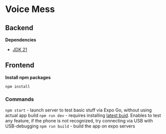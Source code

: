 # Voice Mess

## Backend

**Dependencies**
- [JDK 21](https://www.oracle.com/java/technologies/downloads/#jdk21-windows)
  

## Frontend

**Install npm packages**
```
npm install
```

### Commands

`npm start` - launch server to test basic stuff via Expo Go, without using actual app build
`npm run dev` - requires installing [latest buid](https://expo.dev/accounts/jakubner/projects/VoiceMess/builds). Enables to test any feature, if the phone is not recognized, try connecting via USB with USB-debugging
`npm run build` - build the app on expo servers
